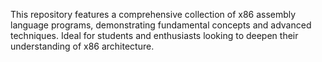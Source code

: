 This repository features a comprehensive collection of x86 assembly language programs, demonstrating fundamental concepts and advanced techniques. 
Ideal for students and enthusiasts looking to deepen their understanding of x86 architecture.

